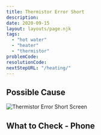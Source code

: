 ```yaml
---
title: Thermistor Error Short
description:
date: 2020-09-15
layout: layouts/page.njk
tags:
  - "hot water"
  - "heater"
  - "thermistor"
problemCode:
resolutionCode:
nextStepURL: "/heating/"
---
```

## Possible Cause

![Thermistor Error Short Screen](/images/error_thermistor_short.png)

## What to Check - Phone
